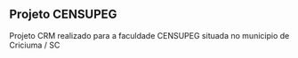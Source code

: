 ## Projeto CENSUPEG

Projeto CRM realizado para a faculdade CENSUPEG situada no municipio de Criciuma / SC

